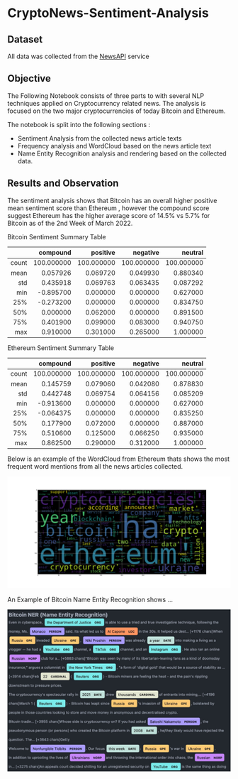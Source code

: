 # CryptoNews-Sentiment-Analysis

## Dataset

All data was collected from the [NewsAPI](https://newsapi.org/) service

## Objective

The Following Notebook consists of three parts to with several NLP techniques applied on Cryptocurrency related news. The analysis is focused on the two major cryptocurrencies of today Bitcoin and Ethereum.

The notebook is split into the following sections :

- Sentiment Analysis from the collected news article texts
- Frequency analysis and WordCloud based on the news article text
- Name Entity Recognition analysis and rendering based on the collected data.

## Results and Observation

The sentiment analysis shows that Bitcoin has an overall higher positive mean sentiment score than Ethereum , however the compound score suggest Ethereum has the higher average score of 14.5% vs 5.7% for Bitcoin as of the 2nd Week of March 2022.

Bitcoin Sentiment Summary Table

|       |   compound |   positive |   negative |    neutral |
| ----: | ---------: | ---------: | ---------: | ---------: |
| count | 100.000000 | 100.000000 | 100.000000 | 100.000000 |
|  mean |   0.057926 |   0.069720 |   0.049930 |   0.880340 |
|   std |   0.435918 |   0.069763 |   0.063435 |   0.087292 |
|   min |  -0.895700 |   0.000000 |   0.000000 |   0.627000 |
|   25% |  -0.273200 |   0.000000 |   0.000000 |   0.834750 |
|   50% |   0.000000 |   0.062000 |   0.000000 |   0.891500 |
|   75% |   0.401900 |   0.099000 |   0.083000 |   0.940750 |
|   max |   0.910000 |   0.301000 |   0.265000 |   1.000000 |

Ethereum Sentiment Summary Table

|       |   compound |   positive |   negative |    neutral |
| ----: | ---------: | ---------: | ---------: | ---------: |
| count | 100.000000 | 100.000000 | 100.000000 | 100.000000 |
|  mean |   0.145759 |   0.079060 |   0.042080 |   0.878830 |
|   std |   0.442748 |   0.069754 |   0.064156 |   0.085209 |
|   min |  -0.913600 |   0.000000 |   0.000000 |   0.627000 |
|   25% |  -0.064375 |   0.000000 |   0.000000 |   0.835250 |
|   50% |   0.177900 |   0.072000 |   0.000000 |   0.887000 |
|   75% |   0.510600 |   0.125000 |   0.066250 |   0.935000 |
|   max |   0.862500 |   0.290000 |   0.312000 |   1.000000 |

Below is an example of the WordCloud from Ethereum thats shows the most frequent word mentions from all the news articles collected.

![alt WC](imgs/eth_wc.png)

An Example of Bitcoin Name Entity Recognition shows ...

![alt WC](imgs/btc_ner.jpg)
